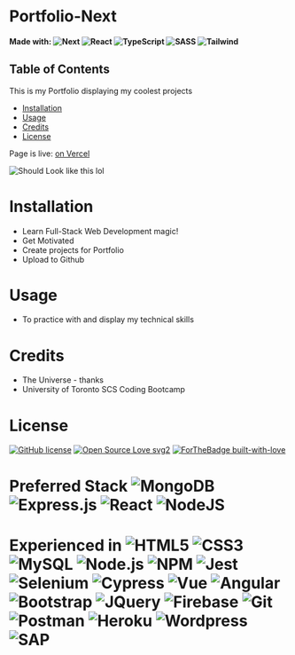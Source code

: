# Portfolio-Next

#### Made with: <img alt="Next" src ="https://img.shields.io/badge/next.js-000000?style=for-the-badge&logo=nextdotjs&logoColor=white"/> <img alt="React" src="https://img.shields.io/badge/React-20232A?style=for-the-badge&logo=react&logoColor=61DAFB"/> <img alt="TypeScript" src="https://img.shields.io/badge/TypeScript-007ACC?style=for-the-badge&logo=typescript&logoColor=white"/> <img alt="SASS" src="https://img.shields.io/badge/Sass-CC6699?style=for-the-badge&logo=sass&logoColor=white"/> <img alt="Tailwind" src="https://img.shields.io/badge/Tailwind_CSS-38B2AC?style=for-the-badge&logo=tailwind-css&logoColor=white"/>

## Table of Contents

This is my Portfolio displaying my coolest projects
* [Installation](#installation)
* [Usage](#Usage)
* [Credits](#Credits)
* [License](#License)

Page is live: [on Vercel](https://www.ksajan.page/)

![Should Look like this lol](https://github.com/kevsaj/Portfolio-Next/tree/main/assets/KS.gif)

# Installation
* Learn Full-Stack Web Development magic!
* Get Motivated
* Create projects for Portfolio
* Upload to Github 

# Usage
* To practice with and display my technical skills 

# Credits
* The Universe - thanks
* University of Toronto SCS Coding Bootcamp

# License
[![GitHub license](https://img.shields.io/github/license/Naereen/StrapDown.js.svg)](https://github.com/kevsaj/Portfolio-Next/blob/main/LICENSE)
[![Open Source Love svg2](https://badges.frapsoft.com/os/v2/open-source.svg?v=103)](https://github.com/ellerbrock/open-source-badges/)
[![ForTheBadge built-with-love](http://ForTheBadge.com/images/badges/built-with-love.svg)](https://GitHub.com/Naereen/)

# Preferred Stack <img alt="MongoDB" src ="https://img.shields.io/badge/MongoDB-%234ea94b.svg?&style=for-the-badge&logo=mongodb&logoColor=white"/> <img alt="Express.js" src="https://img.shields.io/badge/express.js%20-%23404d59.svg?&style=for-the-badge"/> <img alt="React" src="https://img.shields.io/badge/react%20-%2320232a.svg?&style=for-the-badge&logo=react&logoColor=%2361DAFB"/> <img alt="NodeJS" src="https://img.shields.io/badge/node.js%20-%2343853D.svg?&style=for-the-badge&logo=node.js&logoColor=white"/>

# Experienced in <img alt="HTML5" src="https://img.shields.io/badge/HTML5-E34F26?style=for-the-badge&logo=html5&logoColor=white"/> <img alt="CSS3" src="https://img.shields.io/badge/CSS3-1572B6?style=for-the-badge&logo=css3&logoColor=white"/> <img alt="MySQL" src="https://img.shields.io/badge/MySQL-00000F?style=for-the-badge&logo=mysql&logoColor=white"/> <img alt="Node.js" src="https://img.shields.io/badge/Node.js-43853D?style=for-the-badge&logo=node-dot-js&logoColor=white"/> <img alt="NPM" src="https://img.shields.io/badge/npm-CB3837?style=for-the-badge&logo=npm&logoColor=white"/> <img alt="Jest" src="https://img.shields.io/badge/Jest-C21325?style=for-the-badge&logo=jest&logoColor=white"/>  <img alt="Selenium" src="https://img.shields.io/badge/Selenium-43B02A?style=for-the-badge&logo=Selenium&logoColor=white"/> <img alt="Cypress" src="https://img.shields.io/badge/Cypress-17202C?style=for-the-badge&logo=cypress&logoColor=white"/> <img alt="Vue" src="https://img.shields.io/badge/Vue.js-35495E?style=for-the-badge&logo=vue-dot-js&logoColor=4FC08D"/> <img alt="Angular" src="https://img.shields.io/badge/Angular-DD0031?style=for-the-badge&logo=angular&logoColor=white"/>  <img alt="Bootstrap" src="https://img.shields.io/badge/Bootstrap-563D7C?style=for-the-badge&logo=bootstrap&logoColor=white"/> <img alt="JQuery" src="https://img.shields.io/badge/jQuery-0769AD?style=for-the-badge&logo=jquery&logoColor=white"/> <img alt="Firebase" src="https://img.shields.io/badge/firebase-ffca28?style=for-the-badge&logo=firebase&logoColor=black"/> <img alt="Git" src="https://img.shields.io/badge/Git-F05032?style=for-the-badge&logo=git&logoColor=white"/> <img alt="Postman" src="https://img.shields.io/badge/Postman-FF6C37?style=for-the-badge&logo=Postman&logoColor=white"/> <img alt="Heroku" src="https://img.shields.io/badge/Heroku-430098?style=for-the-badge&logo=heroku&logoColor=white"/>  <img alt="Wordpress" src="https://img.shields.io/badge/Wordpress-21759B?style=for-the-badge&logo=wordpress&logoColor=white"/>  <img alt="SAP" src="https://img.shields.io/badge/SAP-0FAAFF?style=for-the-badge&logo=sap&logoColor=white"/> 
